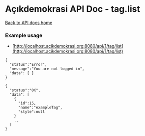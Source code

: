 # Açıkdemokrasi API Doc - tag.list

[Back to API docs home](Home)

### Example usage

- [http://localhost.acikdemokrasi.org:8080/api/1/tag/list](http://localhost.acikdemokrasi.org:8080/api/1/tag/list)

```
{
  "status":"Error",
  "message":"You are not logged in",
  "data": [ ]
}
```
```
{
  "status":"OK",
  "data": [
    {
      "id":15,
      "name":"exampleTag",
      "style":null
    }
    ..
  ]
}
```
